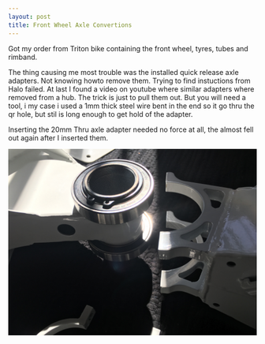 ```yaml
---
layout: post
title: Front Wheel Axle Convertions
---
```

Got my order from Triton bike containing the front wheel, tyres, tubes and rimband.

The thing causing me most trouble was the installed quick release axle adapters. Not knowing howto remove them. Trying to find instuctions from Halo failed. At last I found a video on youtube where similar adapters where removed from a hub. The trick is just to pull them out. But you will need a tool, i my case i used a 1mm thick steel wire bent in the end so it go thru the qr hole, but stil is long enough to get hold of the adapter.

Inserting the 20mm Thru axle adapter needed no force at all, the almost fell out again after I inserted them.


![Swingarm Ballbearings](/images/swingarm_ballbearings.jpg)
